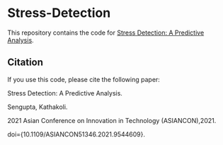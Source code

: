 # Stress-Detection
This repository contains the code for [Stress Detection: A Predictive Analysis](https://ieeexplore.ieee.org/document/9544609).

## Citation
If you use this code, please cite the following paper:

Stress Detection: A Predictive Analysis.

Sengupta, Kathakoli.

2021 Asian Conference on Innovation in Technology (ASIANCON),2021.

doi={10.1109/ASIANCON51346.2021.9544609}.

